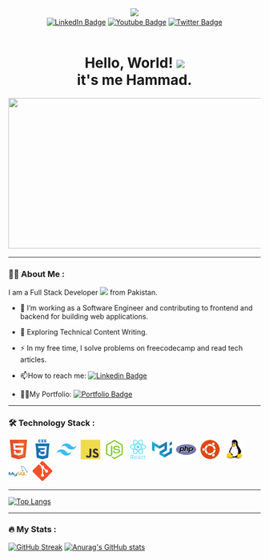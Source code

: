 <div id="header" align="center">
  <img src="https://media.giphy.com/media/RbDKaczqWovIugyJmW/giphy.gif" width="100"/>
<div id="badges">
  <a href="https://www.linkedin.com/in/hammad-ul-haq-021a7925a/"><img src="https://img.shields.io/badge/LinkedIn-blue?style=for-the-badge&logo=linkedin&logoColor=white" alt="LinkedIn Badge"/></a>
  <a href="mailto:hammadamir966@gmail.com"><img src="https://img.shields.io/badge/Gmail-red?style=for-the-badge&logo=gmail&logoColor=white" alt="Youtube Badge"/></a>
  <a href="https://www.instagram.com/_hammad_ul_haq_/"><img src="https://img.shields.io/badge/Instagram-orange?style=for-the-badge&logo=instagram&logoColor=white" alt="Twitter Badge"/></a>
</div>
<img src="https://komarev.com/ghpvc/?username=your-github-username&style=flat-square&color=blue" alt=""/>
<h1>
  Hello, World!
  <img src="https://media.giphy.com/media/hvRJCLFzcasrR4ia7z/giphy.gif" width="30px"/>
  <br>
  it's me Hammad.
  
</h1>
</div>
<div align="center">
  <img src="https://media.giphy.com/media/U3UP4fTE6QfuoooLaC/giphy.gif" width="800" height="300"/>
</div>

---

### :man_technologist: About Me :
I am a Full Stack Developer <img src="https://media.giphy.com/media/WUlplcMpOCEmTGBtBW/giphy.gif" width="30"> from Pakistan.
- :telescope: I’m working as a Software Engineer and contributing to frontend and backend for building web applications.

- :seedling: Exploring Technical Content Writing.

- :zap: In my free time, I solve problems on freecodecamp and read tech articles.

- :mailbox:How to reach me: [![Linkedin Badge](https://img.shields.io/badge/-Hammad-blue?style=flat&logo=Linkedin&logoColor=white)](https://www.linkedin.com/in/hammad-ul-haq-021a7925a/)

- :man_technologist:My Portfolio: [![Portfolio Badge](https://img.shields.io/badge/-Portfolio-gray?style=flat&logo=Telegram&logoColor=white)](https://madi.42web.io/)

---

### :hammer_and_wrench: Technology Stack :

<div>
  <img src="https://github.com/devicons/devicon/blob/master/icons/html5/html5-original.svg" title="HTML5" alt="HTML" width="40" height="40"/>&nbsp;
  <img src="https://github.com/devicons/devicon/blob/master/icons/css3/css3-plain-wordmark.svg"  title="CSS3" alt="CSS" width="40" height="40"/>&nbsp;
  <img src="https://github.com/devicons/devicon/blob/master/icons/tailwindcss/tailwindcss-plain.svg" title="AWS" alt="AWS" width="40" height="40"/>&nbsp;
  <img src="https://github.com/devicons/devicon/blob/master/icons/javascript/javascript-original.svg" title="JavaScript" alt="JavaScript" width="40" height="40"/>&nbsp;
  <img src="https://github.com/devicons/devicon/blob/master/icons/nodejs/nodejs-original.svg" title="Node" alt="Node" width="40" height="40"/>&nbsp;
  <img src="https://github.com/devicons/devicon/blob/master/icons/react/react-original-wordmark.svg" title="React" alt="React" width="40" height="40"/>&nbsp;
  <img src="https://github.com/devicons/devicon/blob/master/icons/materialui/materialui-original.svg" title="Material UI" alt="Material UI" width="40" height="40"/>&nbsp;
  <img src="https://github.com/devicons/devicon/blob/master/icons/php/php-original.svg" title="Firebase" alt="Firebase" width="40" height="40"/>&nbsp;
  <img src="https://github.com/devicons/devicon/blob/master/icons/ubuntu/ubuntu-plain.svg" title="Gatsby"  alt="Gatsby" width="40" height="40"/>&nbsp;
  <img src="https://github.com/devicons/devicon/blob/master/icons/linux/linux-original.svg" title="AWS" alt="AWS" width="40" height="40"/>&nbsp;
  <img src="https://github.com/devicons/devicon/blob/master/icons/mysql/mysql-original-wordmark.svg" title="MySQL"  alt="MySQL" width="40" height="40"/>&nbsp;
  <img src="https://github.com/devicons/devicon/blob/master/icons/git/git-original.svg" title="Git" **alt="Git" width="40" height="40"/>
</div>

---
[![Top Langs](https://github-readme-stats.vercel.app/api/top-langs/?username=Hammadulhaq123&layout=compact&theme=vision-friendly-dark)](https://github.com/anuraghazra/github-readme-stats)

---

### :fire: My Stats :
[![GitHub Streak](https://github-readme-streak-stats.herokuapp.com?user=Hammadulhaq123&theme=dark&hide_border=true&border_radius=15&dates=00000000)](https://git.io/streak-stats)
[![Anurag's GitHub stats](https://github-readme-stats.vercel.app/api?username=Hammadulhaq123&theme=dark&hide_border=true)](https://github.com/Hammadulhaq123/github-readme-stats)
